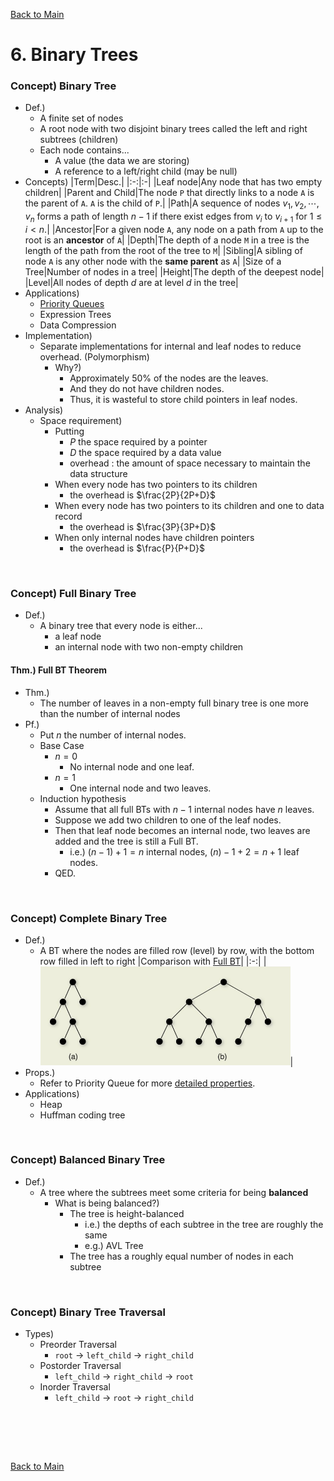 [Back to Main](../main.md)

# 6. Binary Trees
### Concept) Binary Tree
- Def.)
  - A finite set of nodes
  - A root node with two disjoint binary trees called the left and right subtrees (children)
  - Each node contains...
    - A value (the data we are storing)
    - A reference to a left/right child (may be null)
- Concepts)
  |Term|Desc.|
  |:-:|:-|
  |Leaf node|Any node that has two empty children|
  |Parent and Child|The node `P` that directly links to a node `A` is the parent of `A`. `A` is the child of `P`.|
  |Path|A sequence of nodes $`v_1 ,v_2,\cdots,v_n`$ forms a path of length $`n−1`$ if there exist edges from $`v_i`$ to $`v_{i+1}`$ for $`1\le i \lt n`$.|
  |Ancestor|For a given node `A`, any node on a path from `A` up to the root is an **ancestor** of `A`|
  |Depth|The depth of a node `M` in a tree is the length of the path from the root of the tree to `M`|
  |Sibling|A sibling of node `A` is any other node with the **same parent** as `A`|
  |Size of a Tree|Number of nodes in a tree|
  |Height|The depth of the deepest node|
  |Level|All nodes of depth $`d`$ are at level $`d`$ in the tree|
- Applications)
  - [Priority Queues](08.md#concept-priority-queue)
  - Expression Trees
  - Data Compression
- Implementation)
  - Separate implementations for internal and leaf nodes to reduce overhead. (Polymorphism)
    - Why?)
      - Approximately 50% of the nodes are the leaves.
      - And they do not have children nodes.
      - Thus, it is wasteful to store child pointers in leaf nodes.
- Analysis)
  - Space requirement)
    - Putting 
      - $`P`$ the space required by a pointer
      - $`D`$ the space required by a data value
      - overhead : the amount of space necessary to maintain the data structure
    - When every node has two pointers to its children
      - the overhead is $`\frac{2P}{2P+D}`$
    - When every node has two pointers to its children and one to data record
      - the overhead is $`\frac{3P}{3P+D}`$
    - When only internal nodes have children pointers
      - the overhead is $`\frac{P}{P+D}`$

<br>

### Concept) Full Binary Tree
- Def.)
  - A binary tree that every node is either... 
    - a leaf node
    - an internal node with two non-empty children

#### Thm.) Full BT Theorem
- Thm.)
  - The number of leaves in a non-empty full binary tree is one more than the number of internal nodes
- Pf.)
  - Put $`n`$ the number of internal nodes.
  - Base Case
    - $`n=0`$
      - No internal node and one leaf.
    - $`n=1`$
      - One internal node and two leaves.
  - Induction hypothesis
    - Assume that all full BTs with $`n-1`$ internal nodes have $`n`$ leaves.
    - Suppose we add two children to one of the leaf nodes.
    - Then that leaf node becomes an internal node, two leaves are added and the tree is still a Full BT.
      - i.e.) $`(n-1)+1=n`$ internal nodes, $`(n)-1+2=n+1`$ leaf nodes.
    - QED.

<br>

### Concept) Complete Binary Tree
- Def.)
  - A BT where the nodes are filled row (level) by row, with the bottom row filled in left to right
    |Comparison with [Full BT](#concept-full-binary-tree)|
    |:-:|
    |<img src="../images/05/001.png" width="400px">|
- Props.)
  - Refer to Priority Queue for more [detailed properties](08.md#concept-complete-binary-tree).
- Applications)
  - Heap
  - Huffman coding tree

<br>

### Concept) Balanced Binary Tree
- Def.)
  - A tree where the subtrees meet some criteria for being **balanced**
    - What is being balanced?)
      - The tree is height-balanced
        - i.e.) the depths of each subtree in the tree are roughly the same
        - e.g.) AVL Tree
      - The tree has a roughly equal number of nodes in each subtree

<br>

### Concept) Binary Tree Traversal
- Types)
  - Preorder Traversal
    - `root` -> `left_child` -> `right_child`
  - Postorder Traversal
    - `left_child` -> `right_child` -> `root`
  - Inorder Traversal
    - `left_child` -> `root` -> `right_child`

<br>












<br><br>

[Back to Main](../main.md)